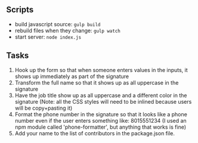 ## Scripts

* build javascript source: `gulp build`
* rebuild files when they change: `gulp watch`
* start server: `node index.js`

## Tasks

1. Hook up the form so that when someone enters values in the inputs, it shows up immediately as part of the signature
1. Transform the full name so that it shows up as all uppercase in the signature
1. Have the job title show up as all uppercase and a different color in the signature (Note: all the CSS styles will need to be inlined because users will be copy+pasting it)
1. Format the phone number in the signature so that it looks like a phone number even if the user enters something like: 8015551234 (I used an npm module called 'phone-formatter', but anything that works is fine)
1. Add your name to the list of contributors in the package.json file.
